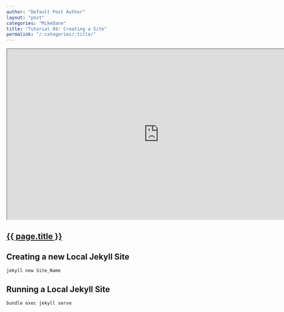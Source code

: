 ```yaml
---
author: "Default Post Author"
layout: "post"
categories: "MikeDane"
title: "Tutorial 04: Creating a Site"
permalink: "/:categories/:title/"
---
```


<div><iframe width="800" height="450"
src="https://www.youtube.com/embed/pxua_1vyFck">
</iframe></div>

## [{{ page.title }}](https://youtu.be/pxua_1vyFck)

## Creating a new Local Jekyll Site

```
jekyll new Site_Name

```

## Running a Local Jekyll Site

```
bundle exec jekyll serve

```


